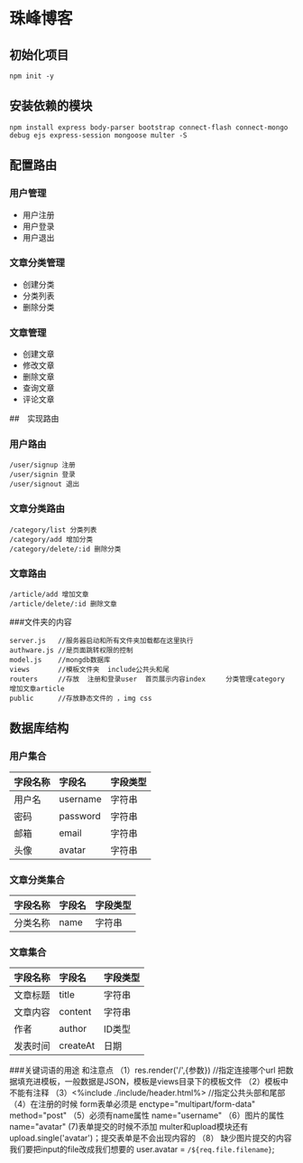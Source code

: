 # 珠峰博客
## 初始化项目
```
npm init -y
```
## 安装依赖的模块
```
npm install express body-parser bootstrap connect-flash connect-mongo debug ejs express-session mongoose multer -S
```

## 配置路由
### 用户管理
- 用户注册
- 用户登录
- 用户退出

### 文章分类管理
- 创建分类
- 分类列表
- 删除分类

### 文章管理
- 创建文章
- 修改文章
- 删除文章
- 查询文章
- 评论文章

##　实现路由
### 用户路由
```
/user/signup 注册
/user/signin 登录
/user/signout 退出
```
### 文章分类路由
```
/category/list 分类列表
/category/add 增加分类
/category/delete/:id 删除分类
```
### 文章路由
```
/article/add 增加文章
/article/delete/:id 删除文章
```
###文件夹的内容
```
server.js   //服务器启动和所有文件夹加载都在这里执行
authware.js //是页面跳转权限的控制
model.js    //mongdb数据库
views       //模板文件夹  include公共头和尾
routers     //存放  注册和登录user  首页展示内容index     分类管理category   增加文章article
public      //存放静态文件的 ，img css  
```

## 数据库结构
### 用户集合
|字段名称|字段名|字段类型|
|:----|:----|:----|
|用户名|username|字符串|
|密码|password|字符串|
|邮箱|email|字符串|
|头像|avatar|字符串|

### 文章分类集合
|字段名称|字段名|字段类型|
|:----|:----|:----|
|分类名称|name|字符串|

### 文章集合
|字段名称|字段名|字段类型|
|:----|:----|:----|
|文章标题|title|字符串|
|文章内容|content|字符串|
|作者|author|ID类型|
|发表时间|createAt|日期|

###关键词语的用途 和注意点
（1）res.render('/',{参数}) //指定连接哪个url  把数据填充进模板，一般数据是JSON，模板是views目录下的模板文件
（2）模板中不能有注释
（3）<%include ./include/header.html%>   //指定公共头部和尾部  
（4）在注册的时候 form表单必须是 enctype="multipart/form-data" method="post" 
（5）必须有name属性  name="username" 
（6）图片的属性 name="avatar"
 (7)表单提交的时候不添加 multer和upload模块还有upload.single('avatar')；提交表单是不会出现内容的
（8） 缺少图片提交的内容 我们要把input的file改成我们想要的  user.avatar = `/${req.file.filename}`;


